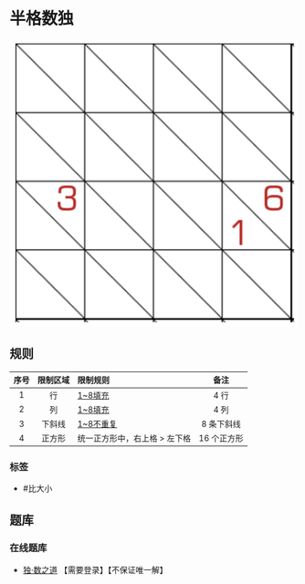# 半格数独
<!-- START doctoc generated TOC please keep comment here to allow auto update -->
<!-- DON'T EDIT THIS SECTION, INSTEAD RE-RUN doctoc TO UPDATE -->

<!-- END doctoc generated TOC please keep comment here to allow auto update -->

![题](../../images/sudoku/半格数独.png)

## 规则

| 序号  | 限制区域 | 限制规则             |   备注    |
|:---:|:----:|:-----------------|:-------:|
|  1  |  行   | [1~8填充]          |   4 行   |
|  2  |  列   | [1~8填充]          |   4 列   |
|  3  | 下斜线  | [1~8不重复]         | 8 条下斜线  |
|  4  | 正方形  | 统一正方形中，右上格 > 左下格 | 16 个正方形 |

### 标签

- #比大小

## 题库

### 在线题库

- [独·数之道](http://www.sudokufans.org.cn/lx/game.index.php?type=8t) 【需要登录】【不保证唯一解】

[1~8填充]: ../../rules/rules.md#1to8填充

[1~8不重复]: ../../rules/rules.md#1to8不重复
